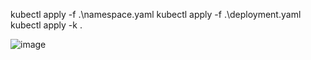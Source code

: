 kubectl apply -f .\namespace.yaml
kubectl apply -f .\deployment.yaml
kubectl apply -k .

![image](https://github.com/user-attachments/assets/0c4de4dc-832d-4f39-90b1-3f1fc09dc463)
